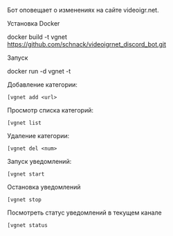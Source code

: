 Бот оповещает о изменениях на сайте videoigr.net.

Установка Docker

docker build -t vgnet https://github.com/schnack/videoigrnet_discord_bot.git

Запуск 

docker run -d vgnet -t <token>

Добавление категории:

    [vgnet add <url>
			
Просмотр списка категорий:
    
    [vgnet list
			
Удаление категории:
    
    [vgnet del <num>

Запуск уведомлений:
    
    [vgnet start
			
Остановка уведомлений
    
    [vgnet stop

Посмотреть статус уведомлений в текущем канале
    
    [vgnet status


